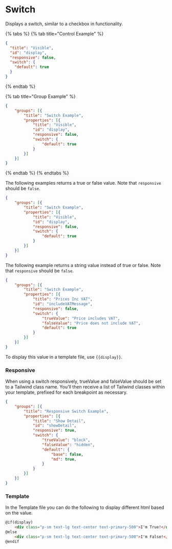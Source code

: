 # Switch

Displays a switch, similar to a checkbox in functionality.

{% tabs %}
{% tab title="Control Example" %}
```json
{
  "title": "Visible",
  "id": "display",
  "responsive": false,
  "switch": {
    "default": true
  }
}
```
{% endtab %}

{% tab title="Group Example" %}
```json
{
    "groups": [{
        "title": "Switch Example",
        "properties": [{
            "title": "Visible",
            "id": "display",
            "responsive": false,
            "switch": {
                "default": true
            }
        }]
    }]
}
```
{% endtab %}
{% endtabs %}

The following examples returns a true or false value. Note that `responsive` should be `false`.

```json
{
    "groups": [{
        "title": "Switch Example",
        "properties": [{
            "title": "Visible",
            "id": "display",
            "responsive": false,
            "switch": {
                "default": true
            }
        }]
    }]
}
```

The following example returns a string value instead of true or false. Note that `responsive` should be `false`.

```json
{
    "groups": [{
        "title": "Switch Example",
        "properties": [{
            "title": "Prices Inc VAT",
            "id": "includeVATMessage",
            "responsive": false,
            "switch": {
                "trueValue": "Price includes VAT",
                "falseValue": "Price does not include VAT",
                "default": true
            }
        }]
    }]
}
```

To display this value in a template file, use `{{display}}`.

### Responsive

When using a switch responsively, trueValue and falseValue should be set to a Tailwind class name. You'll then receive a list of Tailwind classes within your template, prefixed for each breakpoint as necessary.

```json
{
    "groups": [{
        "title": "Responsive Switch Example",
        "properties": [{
            "title": "Show Detail",
            "id": "showDetail",
            "responsive": true,
            "switch": {
                "trueValue": "block",
                "falseValue": "hidden",
                "default": {
                    "base": false,
                    "md": true,
                }
            }
        }]
    }]
}
```

### Template

In the Template file you can do the following to display different html based on the value.

```html
@if(display)
    <div class="p-sm text-lg text-center text-primary-500">I'm True!</div>
@else
    <div class="p-sm text-lg text-center text-primary-500">I'm False!</div>
@endif
```
